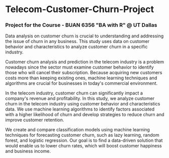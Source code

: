 # Telecom-Customer-Churn-Project

### Project for the Course - BUAN 6356 "BA with R" @ UT Dallas

Data analysis on customer churn is crucial to understanding and addressing the issue of churn in any business. This study uses data on customer behavior and characteristics to analyze customer churn in a specific industry.

Customer churn analysis and prediction in the telecom industry is a problem nowadays since the sector must examine customer behavior to identify those who will cancel their subscription. Because acquiring new customers costs more than keeping existing ones, machine learning techniques and algorithms are crucial for businesses in today's commercial environment. 


In the telecom industry, customer churn can significantly impact a company's revenue and profitability. In this study, we analyze customer churn in the telecom industry using customer behavior and characteristics data. We use machine learning algorithms to identify factors associated with a higher likelihood of churn and develop strategies to reduce churn and improve customer retention.

We create and compare classification models using machine learning techniques for forecasting customer churn, such as lazy learning, random forest, and logistic regression. 
Our goal is to find a data-driven solution that would enable us to lower churn rates, which will boost customer happiness and business income.


